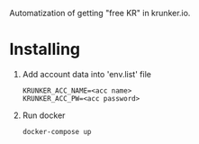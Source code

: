 Automatization of getting "free KR" in krunker.io. 


# Installing
1. Add account data into 'env.list' file 
    ```
    KRUNKER_ACC_NAME=<acc name>
    KRUNKER_ACC_PW=<acc password>
    ```

2. Run docker 
    ```
    docker-compose up
    ```
